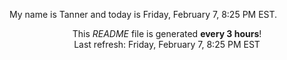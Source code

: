My name is Tanner and today is Friday, February 7, 8:25 PM EST.

<p align="center">This <i>README</i> file is generated <b>every 3 hours</b>!</br>Last refresh: Friday, February 7, 8:25 PM EST<br /></p>
